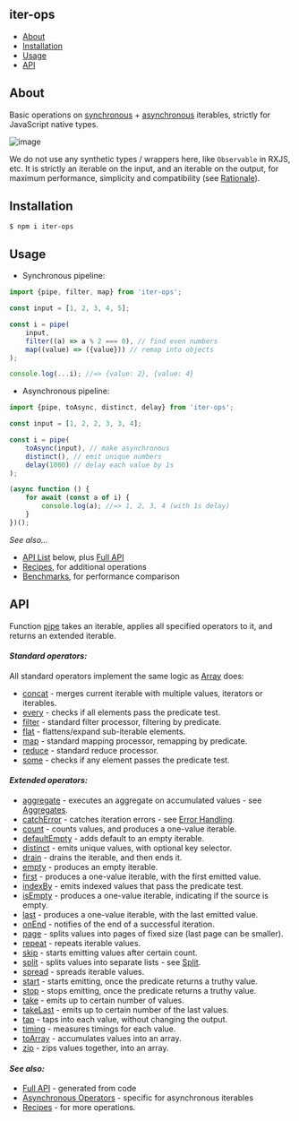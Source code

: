 ## iter-ops

-   [About](#about)
-   [Installation](#installation)
-   [Usage](#usage)
-   [API]

## About

Basic operations on [synchronous] + [asynchronous] iterables, strictly for JavaScript native types.

![image](https://user-images.githubusercontent.com/5108906/147329472-38caa349-1baa-4ab0-945e-5cf618ce0dd9.png)

We do not use any synthetic types / wrappers here, like `Observable` in RXJS, etc. It is strictly an iterable on the
input, and an iterable on the output, for maximum performance, simplicity and compatibility (see [Rationale]).

## Installation

```
$ npm i iter-ops
```

## Usage

-   Synchronous pipeline:

```ts
import {pipe, filter, map} from 'iter-ops';

const input = [1, 2, 3, 4, 5];

const i = pipe(
    input,
    filter((a) => a % 2 === 0), // find even numbers
    map((value) => ({value})) // remap into objects
);

console.log(...i); //=> {value: 2}, {value: 4}
```

-   Asynchronous pipeline:

```ts
import {pipe, toAsync, distinct, delay} from 'iter-ops';

const input = [1, 2, 2, 3, 3, 4];

const i = pipe(
    toAsync(input), // make asynchronous
    distinct(), // emit unique numbers
    delay(1000) // delay each value by 1s
);

(async function () {
    for await (const a of i) {
        console.log(a); //=> 1, 2, 3, 4 (with 1s delay)
    }
})();
```

_See also..._

-   [API List] below, plus [Full API]
-   [Recipes], for additional operations
-   [Benchmarks], for performance comparison

## API

Function [pipe] takes an iterable, applies all specified operators to it, and returns an extended iterable.

#### <i>Standard operators:</i>

All standard operators implement the same logic as [Array] does:

- [concat](http://vitaly-t.github.io/iter-ops/functions/concat) - merges current iterable with multiple values,
    iterators or iterables.
- [every](http://vitaly-t.github.io/iter-ops/functions/every) - checks if all elements pass the predicate test.
- [filter](http://vitaly-t.github.io/iter-ops/functions/filter) - standard filter processor, filtering by predicate.
- [flat](http://vitaly-t.github.io/iter-ops/functions/flat) - flattens/expand sub-iterable elements.
- [map](http://vitaly-t.github.io/iter-ops/functions/map) - standard mapping processor, remapping by predicate.
- [reduce](http://vitaly-t.github.io/iter-ops/functions/reduce) - standard reduce processor.
- [some](http://vitaly-t.github.io/iter-ops/functions/some) - checks if any element passes the predicate test.

#### <i>Extended operators:</i>

-   [aggregate](http://vitaly-t.github.io/iter-ops/functions/aggregate) - executes an aggregate on accumulated values -
    see [Aggregates].
-   [catchError](http://vitaly-t.github.io/iter-ops/functions/catchError) - catches iteration errors -
    see [Error Handling].
-   [count](http://vitaly-t.github.io/iter-ops/functions/count) - counts values, and produces a one-value iterable.
-   [defaultEmpty](http://vitaly-t.github.io/iter-ops/functions/defaultEmpty) - adds default to an empty iterable.
-   [distinct](http://vitaly-t.github.io/iter-ops/functions/distinct) - emits unique values, with optional key selector.
-   [drain](http://vitaly-t.github.io/iter-ops/functions/drain) - drains the iterable, and then ends it.
-   [empty](http://vitaly-t.github.io/iter-ops/functions/empty) - produces an empty iterable.
-   [first](http://vitaly-t.github.io/iter-ops/functions/first) - produces a one-value iterable, with the first emitted
    value.
-   [indexBy](http://vitaly-t.github.io/iter-ops/functions/indexBy) - emits indexed values that pass the predicate test.
-   [isEmpty](http://vitaly-t.github.io/iter-ops/functions/isEmpty) - produces a one-value iterable, indicating if the
    source is empty.
-   [last](http://vitaly-t.github.io/iter-ops/functions/last) - produces a one-value iterable, with the last emitted
    value.
-   [onEnd](http://vitaly-t.github.io/iter-ops/functions/onEnd) - notifies of the end of a successful iteration.
-   [page](http://vitaly-t.github.io/iter-ops/functions/page) - splits values into pages of fixed size (last page can be
    smaller).
-   [repeat](http://vitaly-t.github.io/iter-ops/functions/repeat) - repeats iterable values.
-   [skip](http://vitaly-t.github.io/iter-ops/functions/skip) - starts emitting values after certain count.
-   [split](http://vitaly-t.github.io/iter-ops/functions/split) - splits values into separate lists - see [Split].
-   [spread](http://vitaly-t.github.io/iter-ops/functions/spread) - spreads iterable values.
-   [start](http://vitaly-t.github.io/iter-ops/functions/start) - starts emitting, once the predicate returns a truthy
    value.
-   [stop](http://vitaly-t.github.io/iter-ops/functions/stop) - stops emitting, once the predicate returns a truthy
    value.
-   [take](http://vitaly-t.github.io/iter-ops/functions/take) - emits up to certain number of values.
-   [takeLast](http://vitaly-t.github.io/iter-ops/functions/takeLast) - emits up to certain number of the last values.
-   [tap](http://vitaly-t.github.io/iter-ops/functions/tap) - taps into each value, without changing the output.
-   [timing](http://vitaly-t.github.io/iter-ops/functions/timing) - measures timings for each value.
-   [toArray](http://vitaly-t.github.io/iter-ops/functions/toArray) - accumulates values into an array.
-   [zip](http://vitaly-t.github.io/iter-ops/functions/zip) - zips values together, into an array.

#### <i>See also:</i>

-   [Full API] - generated from code
-   [Asynchronous Operators](./src/ops/async) - specific for asynchronous iterables
-   [Recipes] - for more operations.

[api]: #api
[api list]: #api
[full api]: https://vitaly-t.github.io/iter-ops
[error handling]: https://github.com/vitaly-t/iter-ops/wiki/Error-Handling
[iterable]: https://javascript.info/iterable
[iterables]: https://javascript.info/iterable
[array]: https://developer.mozilla.org/en-US/docs/Web/JavaScript/Reference/Global_Objects/Array
[wiki]: https://github.com/vitaly-t/iter-ops/wiki
[pipe]: http://vitaly-t.github.io/iter-ops/functions/pipe
[recipes]: https://github.com/vitaly-t/iter-ops/wiki/Recipes
[state]: https://github.com/vitaly-t/iter-ops/wiki/Iteration-State
[aggregates]: https://github.com/vitaly-t/iter-ops/wiki/Aggregates
[split]: https://github.com/vitaly-t/iter-ops/wiki/Split
[benchmarks]: ./benchmarks
[asynchronous iterables]: https://github.com/vitaly-t/iter-ops/wiki/Asynchronous-Iterables
[synchronous]: https://javascript.info/iterable
[asynchronous]: https://javascript.info/async-iterators-generators#async-iterables
[rationale]: https://github.com/vitaly-t/iter-ops/wiki/Rationale
